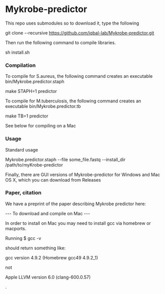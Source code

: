 Mykrobe-predictor
=================

This repo uses submodules so to download it, type the following

git clone --recursive https://github.com/iqbal-lab/Mykrobe-predictor.git

Then run the following command to compile libraries. 

sh install.sh 

### Compilation ###

To compile for S.aureus, the following command creates an executable bin/Mykrobe.predictor.staph

make STAPH=1 predictor

To compile for M.tuberculosis, the following command creates an executable bin/Mykrobe.predictor.tb

make TB=1 predictor

See below for compiling on a Mac

### Usage ###

Standard usage

Mykrobe.predictor.staph --file some_file.fastq --install_dir /path/to/myKrobe-predictor

Finally, there are GUI versions of Mykrobe-predictor for Windows and Mac OS X, which you can download from Releases


### Paper, citation ###
We have a preprint of the paper describing Mykrobe predictor here:


--- To download and compile on Mac ---

In order to install on Mac you may need to install gcc via homebrew or macports. 

Running 
$ gcc -v 

should return something like:

gcc version 4.9.2 (Homebrew gcc49 4.9.2_1)

not 

Apple LLVM version 6.0 (clang-600.0.57)


.
